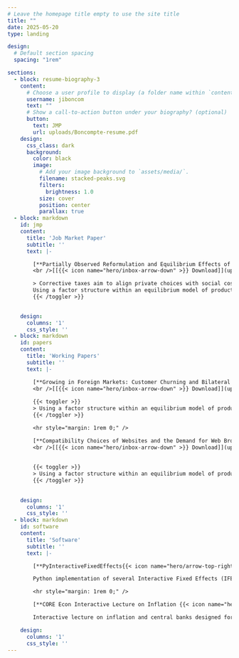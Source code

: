 ```yaml
---
# Leave the homepage title empty to use the site title
title: ""
date: 2025-05-20
type: landing

design:
  # Default section spacing
  spacing: "1rem"

sections:
  - block: resume-biography-3
    content:
      # Choose a user profile to display (a folder name within `content/authors/`)
      username: jiboncom
      text: ""
      # Show a call-to-action button under your biography? (optional)
      button:
        text: JMP
        url: uploads/Boncompte-resume.pdf
    design:
      css_class: dark
      background:
        color: black
        image:
          # Add your image background to `assets/media/`.
          filename: stacked-peaks.svg
          filters:
            brightness: 1.0
          size: cover
          position: center
          parallax: true
  - block: markdown
    id: jmp
    content:
      title: 'Job Market Paper'
      subtitle: ''
      text: |-

        [**Partially Observed Reformulation and Equilibrium Effects of Corrective Taxes** ](uploads/Boncompte-resume.pdf)
        <br />[[{{< icon name="hero/inbox-arrow-down" >}} Download]](uploads/Boncompte-resume.pdf) 

        > Corrective taxes aim to align private choices with social costs but often fall short of reducing these costs. This paper examines the 2018 UK Soft Drinks Industry Levy and finds that its multi-tiered design led to a 22% drop in sugar intake from soft drinks, driven by higher prices and a 40% reduction in products’ sugar content. However, reformulation also affected unobserved product attributes that consumers value highly, such as taste. {{< toggler show-text="Show Full Abstract">}}
        Using a factor structure within an equilibrium model of product reformulation, I capture the endogenous link between sugar content and unobserved characteristics and estimate that reformulation prevented an additional 10% price increase, significantly reducing the tax burden on consumers, but at the cost of lower product quality. Smaller firms were more adversely affected, while larger firms adopted new technologies and reformulated a greater share of their portfolios. These results underscore how effective tax design can promote innovation and reduce the harm potential of products, lessening the need for further corrective measures and aligning economic efficiency with equity.
        {{< /toggler >}}
        

    design:
      columns: '1'
      css_style: ''
  - block: markdown
    id: papers
    content:
      title: 'Working Papers'
      subtitle: ''
      text: |-

        [**Growing in Foreign Markets: Customer Churning and Bilateral Bargaining** ](uploads/Boncompte-resume.pdf)
        <br />[[{{< icon name="hero/inbox-arrow-down" >}} Download]](uploads/Boncompte-resume.pdf)  *with Oscar Perello*
        
        {{< toggler >}}
        > Using a factor structure within an equilibrium model of product reformulation, I capture the endogenous link between sugar content and unobserved characteristics and estimate that reformulation prevented an additional 10% price increase, significantly reducing the tax burden on consumers, but at the cost of lower product quality. Smaller firms were more adversely affected, while larger firms adopted new technologies and reformulated a greater share of their portfolios. These results underscore how effective tax design can promote innovation and reduce the harm potential of products, lessening the need for further corrective measures and aligning economic efficiency with equity.
        {{< /toggler >}}

        <hr style="margin: 1rem 0;" />

        [**Compatibility Choices of Websites and the Demand for Web Browsers** ](uploads/Boncompte-resume.pdf)
        <br />[[{{< icon name="hero/inbox-arrow-down" >}} Download]](uploads/Boncompte-resume.pdf)  *with Giussepe Forte*
        
        
        {{< toggler >}}
        > Using a factor structure within an equilibrium model of product reformulation, I capture the endogenous link between sugar content and unobserved characteristics and estimate that reformulation prevented an additional 10% price increase, significantly reducing the tax burden on consumers, but at the cost of lower product quality. Smaller firms were more adversely affected, while larger firms adopted new technologies and reformulated a greater share of their portfolios. These results underscore how effective tax design can promote innovation and reduce the harm potential of products, lessening the need for further corrective measures and aligning economic efficiency with equity. 
        {{< /toggler >}}
        
        
    design:
      columns: '1'
      css_style: ''
  - block: markdown
    id: software
    content:
      title: 'Software'
      subtitle: ''
      text: |-

        [**PyInteractiveFixedEffects{{< icon name="hero/arrow-top-right-on-square" >}}**](https://github.com/jiboncom/pyInteractiveFixedEffects)

        Python implementation of several Interactive Fixed Effects (IFE) estimators for panel data. Includes methods for both balanced panels (Bai, 2009) and unbalanced panels (Bai et al., 2015; Cui et al., 2022), with a focus on computational efficiency.

        <hr style="margin: 1rem 0;" />

        [**CORE Econ Interactive Lecture on Inflation {{< icon name="hero/arrow-top-right-on-square" >}}**](https://coreecon.github.io/voici/render/inflation.html?)

        Interactive lecture on inflation and central banks designed for [CORE Econ{{< icon name="hero/arrow-top-right-on-square" >}}](https://www.core-econ.org/), featuring dynamic visualizations and real-time Q&A powered by Voici; a free, open-source, serverless tool for delivering interactive R and Python simulations to large scale classrooms. Successfully tested with over 80 students simultaneously. 

    design:
      columns: '1'
      css_style: ''
---
```

